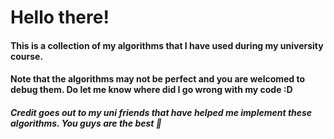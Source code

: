 # Hello there!

#### This is a collection of my algorithms that I have used during my university course. 
#### Note that the algorithms may not be perfect and you are welcomed to debug them. Do let me know where did I go wrong with my code :D
##### Credit goes out to my uni friends that have helped me implement these algorithms. You guys are the best 💝 
